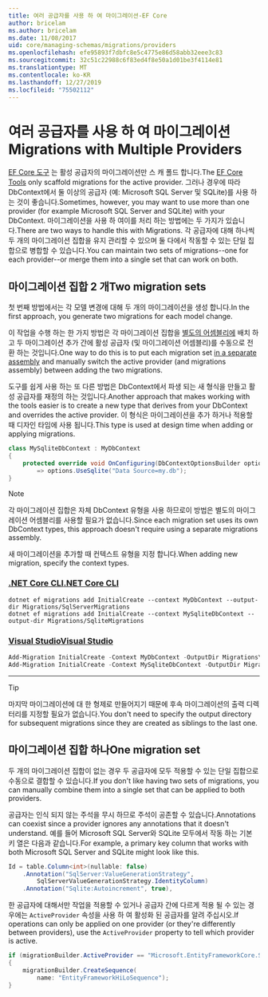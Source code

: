 ```yaml
---
title: 여러 공급자를 사용 하 여 마이그레이션-EF Core
author: bricelam
ms.author: bricelam
ms.date: 11/08/2017
uid: core/managing-schemas/migrations/providers
ms.openlocfilehash: efe95893f7dbfc8e5c4775e86d58abb32eee3c83
ms.sourcegitcommit: 32c51c22988c6f83ed4f8e50a1d01be3f4114e81
ms.translationtype: MT
ms.contentlocale: ko-KR
ms.lasthandoff: 12/27/2019
ms.locfileid: "75502112"
---
```

# <a name="migrations-with-multiple-providers"></a><span data-ttu-id="ea55f-102">여러 공급자를 사용 하 여 마이그레이션</span><span class="sxs-lookup"><span data-stu-id="ea55f-102">Migrations with Multiple Providers</span></span>

<span data-ttu-id="ea55f-103">[EF Core 도구][1] 는 활성 공급자의 마이그레이션만 스 캐 폴드 합니다.</span><span class="sxs-lookup"><span data-stu-id="ea55f-103">The [EF Core Tools][1] only scaffold migrations for the active provider.</span></span> <span data-ttu-id="ea55f-104">그러나 경우에 따라 DbContext에서 둘 이상의 공급자 (예: Microsoft SQL Server 및 SQLite)를 사용 하는 것이 좋습니다.</span><span class="sxs-lookup"><span data-stu-id="ea55f-104">Sometimes, however, you may want to use more than one provider (for example Microsoft SQL Server and SQLite) with your DbContext.</span></span> <span data-ttu-id="ea55f-105">마이그레이션을 사용 하 여이를 처리 하는 방법에는 두 가지가 있습니다.</span><span class="sxs-lookup"><span data-stu-id="ea55f-105">There are two ways to handle this with Migrations.</span></span> <span data-ttu-id="ea55f-106">각 공급자에 대해 하나씩 두 개의 마이그레이션 집합을 유지 관리할 수 있으며 둘 다에서 작동할 수 있는 단일 집합으로 병합할 수 있습니다.</span><span class="sxs-lookup"><span data-stu-id="ea55f-106">You can maintain two sets of migrations--one for each provider--or merge them into a single set that can work on both.</span></span>

## <a name="two-migration-sets"></a><span data-ttu-id="ea55f-107">마이그레이션 집합 2 개</span><span class="sxs-lookup"><span data-stu-id="ea55f-107">Two migration sets</span></span>

<span data-ttu-id="ea55f-108">첫 번째 방법에서는 각 모델 변경에 대해 두 개의 마이그레이션을 생성 합니다.</span><span class="sxs-lookup"><span data-stu-id="ea55f-108">In the first approach, you generate two migrations for each model change.</span></span>

<span data-ttu-id="ea55f-109">이 작업을 수행 하는 한 가지 방법은 각 마이그레이션 집합을 [별도의 어셈블리에][2] 배치 하 고 두 마이그레이션 추가 간에 활성 공급자 (및 마이그레이션 어셈블리)를 수동으로 전환 하는 것입니다.</span><span class="sxs-lookup"><span data-stu-id="ea55f-109">One way to do this is to put each migration set [in a separate assembly][2] and manually switch the active provider (and migrations assembly) between adding the two migrations.</span></span>

<span data-ttu-id="ea55f-110">도구를 쉽게 사용 하는 또 다른 방법은 DbContext에서 파생 되는 새 형식을 만들고 활성 공급자를 재정의 하는 것입니다.</span><span class="sxs-lookup"><span data-stu-id="ea55f-110">Another approach that makes working with the tools easier is to create a new type that derives from your DbContext and overrides the active provider.</span></span> <span data-ttu-id="ea55f-111">이 형식은 마이그레이션을 추가 하거나 적용할 때 디자인 타임에 사용 됩니다.</span><span class="sxs-lookup"><span data-stu-id="ea55f-111">This type is used at design time when adding or applying migrations.</span></span>

``` csharp
class MySqliteDbContext : MyDbContext
{
    protected override void OnConfiguring(DbContextOptionsBuilder options)
        => options.UseSqlite("Data Source=my.db");
}
```

> [!NOTE]
> <span data-ttu-id="ea55f-112">각 마이그레이션 집합은 자체 DbContext 유형을 사용 하므로이 방법은 별도의 마이그레이션 어셈블리를 사용할 필요가 없습니다.</span><span class="sxs-lookup"><span data-stu-id="ea55f-112">Since each migration set uses its own DbContext types, this approach doesn't require using a separate migrations assembly.</span></span>

<span data-ttu-id="ea55f-113">새 마이그레이션을 추가할 때 컨텍스트 유형을 지정 합니다.</span><span class="sxs-lookup"><span data-stu-id="ea55f-113">When adding new migration, specify the context types.</span></span>

### <a name="net-core-clitabdotnet-core-cli"></a>[<span data-ttu-id="ea55f-114">.NET Core CLI</span><span class="sxs-lookup"><span data-stu-id="ea55f-114">.NET Core CLI</span></span>](#tab/dotnet-core-cli)

```dotnetcli
dotnet ef migrations add InitialCreate --context MyDbContext --output-dir Migrations/SqlServerMigrations
dotnet ef migrations add InitialCreate --context MySqliteDbContext --output-dir Migrations/SqliteMigrations
```

### <a name="visual-studiotabvs"></a>[<span data-ttu-id="ea55f-115">Visual Studio</span><span class="sxs-lookup"><span data-stu-id="ea55f-115">Visual Studio</span></span>](#tab/vs)

``` powershell
Add-Migration InitialCreate -Context MyDbContext -OutputDir Migrations\SqlServerMigrations
Add-Migration InitialCreate -Context MySqliteDbContext -OutputDir Migrations\SqliteMigrations
```

***

> [!TIP]
> <span data-ttu-id="ea55f-116">마지막 마이그레이션에 대 한 형제로 만들어지기 때문에 후속 마이그레이션의 출력 디렉터리를 지정할 필요가 없습니다.</span><span class="sxs-lookup"><span data-stu-id="ea55f-116">You don't need to specify the output directory for subsequent migrations since they are created as siblings to the last one.</span></span>

## <a name="one-migration-set"></a><span data-ttu-id="ea55f-117">마이그레이션 집합 하나</span><span class="sxs-lookup"><span data-stu-id="ea55f-117">One migration set</span></span>

<span data-ttu-id="ea55f-118">두 개의 마이그레이션 집합이 없는 경우 두 공급자에 모두 적용할 수 있는 단일 집합으로 수동으로 결합할 수 있습니다.</span><span class="sxs-lookup"><span data-stu-id="ea55f-118">If you don't like having two sets of migrations, you can manually combine them into a single set that can be applied to both providers.</span></span>

<span data-ttu-id="ea55f-119">공급자는 인식 되지 않는 주석을 무시 하므로 주석이 공존할 수 있습니다.</span><span class="sxs-lookup"><span data-stu-id="ea55f-119">Annotations can coexist since a provider ignores any annotations that it doesn't understand.</span></span> <span data-ttu-id="ea55f-120">예를 들어 Microsoft SQL Server와 SQLite 모두에서 작동 하는 기본 키 열은 다음과 같습니다.</span><span class="sxs-lookup"><span data-stu-id="ea55f-120">For example, a primary key column that works with both Microsoft SQL Server and SQLite might look like this.</span></span>

``` csharp
Id = table.Column<int>(nullable: false)
    .Annotation("SqlServer:ValueGenerationStrategy",
        SqlServerValueGenerationStrategy.IdentityColumn)
    .Annotation("Sqlite:Autoincrement", true),
```

<span data-ttu-id="ea55f-121">한 공급자에 대해서만 작업을 적용할 수 있거나 공급자 간에 다르게 적용 될 수 있는 경우에는 `ActiveProvider` 속성을 사용 하 여 활성화 된 공급자를 알려 주십시오.</span><span class="sxs-lookup"><span data-stu-id="ea55f-121">If operations can only be applied on one provider (or they're differently between providers), use the `ActiveProvider` property to tell which provider is active.</span></span>

``` csharp
if (migrationBuilder.ActiveProvider == "Microsoft.EntityFrameworkCore.SqlServer")
{
    migrationBuilder.CreateSequence(
        name: "EntityFrameworkHiLoSequence");
}
```

  [1]: ../../miscellaneous/cli/index.md
  [2]: projects.md
